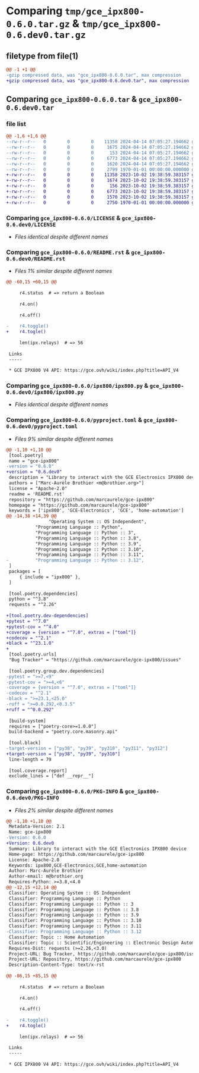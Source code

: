 # Comparing `tmp/gce_ipx800-0.6.0.tar.gz` & `tmp/gce_ipx800-0.6.dev0.tar.gz`

## filetype from file(1)

```diff
@@ -1 +1 @@
-gzip compressed data, was "gce_ipx800-0.6.0.tar", max compression
+gzip compressed data, was "gce_ipx800-0.6.dev0.tar", max compression
```

## Comparing `gce_ipx800-0.6.0.tar` & `gce_ipx800-0.6.dev0.tar`

### file list

```diff
@@ -1,6 +1,6 @@
--rw-r--r--   0        0        0    11358 2024-04-14 07:05:27.194662 gce_ipx800-0.6.0/LICENSE
--rw-r--r--   0        0        0     1675 2024-04-14 07:05:27.194662 gce_ipx800-0.6.0/README.rst
--rw-r--r--   0        0        0      153 2024-04-14 07:05:27.194662 gce_ipx800-0.6.0/ipx800/__init__.py
--rw-r--r--   0        0        0     6773 2024-04-14 07:05:27.194662 gce_ipx800-0.6.0/ipx800/ipx800.py
--rw-r--r--   0        0        0     1620 2024-04-14 07:05:27.194662 gce_ipx800-0.6.0/pyproject.toml
--rw-r--r--   0        0        0     2799 1970-01-01 00:00:00.000000 gce_ipx800-0.6.0/PKG-INFO
+-rw-r--r--   0        0        0    11358 2023-10-02 19:38:59.383157 gce_ipx800-0.6.dev0/LICENSE
+-rw-r--r--   0        0        0     1674 2023-10-02 19:38:59.383157 gce_ipx800-0.6.dev0/README.rst
+-rw-r--r--   0        0        0      156 2023-10-02 19:38:59.383157 gce_ipx800-0.6.dev0/ipx800/__init__.py
+-rw-r--r--   0        0        0     6773 2023-10-02 19:38:59.383157 gce_ipx800-0.6.dev0/ipx800/ipx800.py
+-rw-r--r--   0        0        0     1570 2023-10-02 19:38:59.383157 gce_ipx800-0.6.dev0/pyproject.toml
+-rw-r--r--   0        0        0     2750 1970-01-01 00:00:00.000000 gce_ipx800-0.6.dev0/PKG-INFO
```

### Comparing `gce_ipx800-0.6.0/LICENSE` & `gce_ipx800-0.6.dev0/LICENSE`

 * *Files identical despite different names*

### Comparing `gce_ipx800-0.6.0/README.rst` & `gce_ipx800-0.6.dev0/README.rst`

 * *Files 1% similar despite different names*

```diff
@@ -60,15 +60,15 @@
 
     r4.status  # => return a Boolean
 
     r4.on()
 
     r4.off()
 
-    r4.toggle()
+    r4.togle()
 
     len(ipx.relays)  # => 56
 
 Links
 -----
 
 * GCE IPX800 V4 API: https://gce.ovh/wiki/index.php?title=API_V4
```

### Comparing `gce_ipx800-0.6.0/ipx800/ipx800.py` & `gce_ipx800-0.6.dev0/ipx800/ipx800.py`

 * *Files identical despite different names*

### Comparing `gce_ipx800-0.6.0/pyproject.toml` & `gce_ipx800-0.6.dev0/pyproject.toml`

 * *Files 9% similar despite different names*

```diff
@@ -1,10 +1,10 @@
 [tool.poetry]
 name = "gce-ipx800"
-version = "0.6.0"
+version = "0.6.dev0"
 description = "Library to interact with the GCE Electronics IPX800 device"
 authors = ["Marc-Aurèle Brothier <m@brothier.org>"]
 license = "Apache-2.0"
 readme = 'README.rst'
 repository = "https://github.com/marcaurele/gce-ipx800"
 homepage = "https://github.com/marcaurele/gce-ipx800"
 keywords = ['ipx800', 'GCE-Electronics', 'GCE', 'home-automation']
@@ -14,38 +14,39 @@
                "Operating System :: OS Independent",
 	       "Programming Language :: Python",
 	       "Programming Language :: Python :: 3",
 	       "Programming Language :: Python :: 3.8",
 	       "Programming Language :: Python :: 3.9",
 	       "Programming Language :: Python :: 3.10",
 	       "Programming Language :: Python :: 3.11",
-	       "Programming Language :: Python :: 3.12",
 ]
 packages = [
     { include = "ipx800" },
 ]
 
 [tool.poetry.dependencies]
 python = "^3.8"
 requests = "^2.26"
 
+[tool.poetry.dev-dependencies]
+pytest = "^7.0"
+pytest-cov = "^4.0"
+coverage = {version = "^7.0", extras = ["toml"]}
+codecov = "^2.1"
+black = "^23.1.0"
+
 [tool.poetry.urls]
 "Bug Tracker" = "https://github.com/marcaurele/gce-ipx800/issues"
 
 [tool.poetry.group.dev.dependencies]
-pytest = ">=7,<9"
-pytest-cov = ">=4,<6"
-coverage = {version = "^7.0", extras = ["toml"]}
-codecov = "^2.1"
-black = ">=23.1,<25.0"
-ruff = ">=0.0.292,<0.3.5"
+ruff = "^0.0.292"
 
 [build-system]
 requires = ["poetry-core>=1.0.0"]
 build-backend = "poetry.core.masonry.api"
 
 [tool.black]
-target-version = ["py38", "py39", "py310", "py311", "py312"]
+target-version = ["py38", "py39", "py310"]
 line-length = 79
 
 [tool.coverage.report]
 exclude_lines = ["def __repr__"]
```

### Comparing `gce_ipx800-0.6.0/PKG-INFO` & `gce_ipx800-0.6.dev0/PKG-INFO`

 * *Files 2% similar despite different names*

```diff
@@ -1,10 +1,10 @@
 Metadata-Version: 2.1
 Name: gce-ipx800
-Version: 0.6.0
+Version: 0.6.dev0
 Summary: Library to interact with the GCE Electronics IPX800 device
 Home-page: https://github.com/marcaurele/gce-ipx800
 License: Apache-2.0
 Keywords: ipx800,GCE-Electronics,GCE,home-automation
 Author: Marc-Aurèle Brothier
 Author-email: m@brothier.org
 Requires-Python: >=3.8,<4.0
@@ -12,15 +12,14 @@
 Classifier: Operating System :: OS Independent
 Classifier: Programming Language :: Python
 Classifier: Programming Language :: Python :: 3
 Classifier: Programming Language :: Python :: 3.8
 Classifier: Programming Language :: Python :: 3.9
 Classifier: Programming Language :: Python :: 3.10
 Classifier: Programming Language :: Python :: 3.11
-Classifier: Programming Language :: Python :: 3.12
 Classifier: Topic :: Home Automation
 Classifier: Topic :: Scientific/Engineering :: Electronic Design Automation (EDA)
 Requires-Dist: requests (>=2.26,<3.0)
 Project-URL: Bug Tracker, https://github.com/marcaurele/gce-ipx800/issues
 Project-URL: Repository, https://github.com/marcaurele/gce-ipx800
 Description-Content-Type: text/x-rst
 
@@ -86,15 +85,15 @@
 
     r4.status  # => return a Boolean
 
     r4.on()
 
     r4.off()
 
-    r4.toggle()
+    r4.togle()
 
     len(ipx.relays)  # => 56
 
 Links
 -----
 
 * GCE IPX800 V4 API: https://gce.ovh/wiki/index.php?title=API_V4
```

